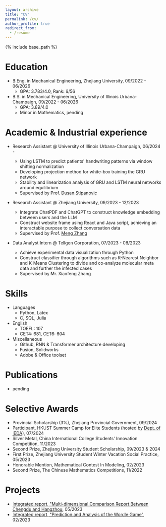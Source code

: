 ```yaml
---
layout: archive
title: "CV"
permalink: /cv/
author_profile: true
redirect_from:
  - /resume
---
```


{% include base_path %}

Education
======
* B.Eng. in Mechanical Engineering, Zhejiang University, 09/2022 - 06/2026
  * GPA: 3.783/4.0, Rank: 6/56
* B.S. in Mechanical Engineering, University of Illinois Urbana-Champaign, 09/2022 - 06/2026
  * GPA: 3.89/4.0
  * Minor in Mathematics, pending

Academic & Industrial experience
======
* Research Assistant @ University of Illinois Urbana-Champaign, 06/2024 - 
  * Using LSTM to predict patients' handwriting patterns via window shifting normalization
  * Developing projection method for white-box training the GRU network
  * Stability and linearization analysis of GRU and LSTM neural networks around equilibrium
  * Supervised by Prof. [Dusan Stipanovic](https://ise.illinois.edu/directory/profile/dusan)

* Research Assistant @ Zhejiang University, 09/2023 - 12/2023
  * Integrate ChatPDF and ChatGPT to construct knowledge embedding between users and the LLM
  * Construct website frame using React and Java script, achieving an interactable purpose to collect conversation data
  * Supervised by Prof. [Meng Zhang](https://zjui.intl.zju.edu.cn/en/node/1651)

* Data Analyst Intern @ Tellgen Corporation, 07/2023 - 08/2023
  * Achieve experimental data visualization through Python
  * Construct classifier through algorithms such as K-Nearest Neighbor and K-Means Clustering to divide and co-analyze molecular meta data and further the infected cases
  * Supervised by Mr. Xiaofeng Zhang
  
Skills
======
* Languages
  * Python, Latex
  * C, SQL, Julia
* English 
  * TOEFL: 107
  * CET4: 681, CET6: 604
* Miscellaneous
  * Github, RNN & Transformer architecture developing
  * Fusion, Solidworks
  * Adobe & Office toolset

Publications
======
* pending
 
Selective Awards
======
* Provincial Scholarship (3%), Zhejiang Provincial Government, 09/2024
* Participant, HKUST Summer Camp for Elite Students (hosted by [Dept. of IEDA](https://ieda.ust.hk/eng/index.php)), 07/2024
* Silver Metal, China International College Students' Innovation Competition, 11/2023
* Second Prize, Zhejiang University Student Scholarship, 09/2023 & 2024
* First Prize, Zhejiang University Student Winter Vacation Social Practice, 05/2023
* Honorable Mention, Mathematical Contest In Modeling, 02/2023
* Second Prize, The Chinese Mathematics Competitions, 11/2022
  
Projects
======
* [Integrated report, "Multi-dimensional Comparison Report Between Chengdu and Hangzhou](https://dyxia1241.github.io/files/Report_Chengdu%26Hangzhou.pdf), 05/2023
* [Integrated report, "Prediction and Analysis of the Wordle Game"](https://dyxia1241.github.io/files/Wordle%20Game%20Prediction.pdf), 02/2023
